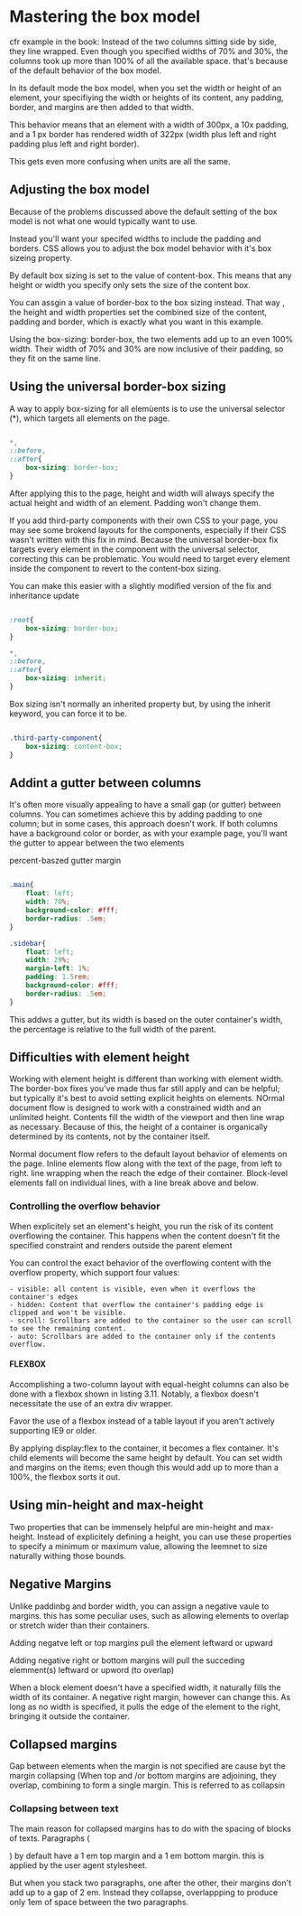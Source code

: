 # Mastering the box model 

cfr example in the book: 
Instead of the two columns sitting side by side, they line wrapped. Even though you specified widths of 70% and 30%, the columns took up more than 100% of all the available space. that's because of the default behavior of the box model. 

In its default mode the box model, when you set the width or height of an element, your specifiying the width or heights of its content, any padding, border, and margins are then added to that width. 

This behavior means that an element with a width of 300px, a 10x padding, and a 1 px border has rendered width of 322px (width plus left and right padding plus left and right border). 

This gets even more confusing when units are all the same.

## Adjusting the box model 

Because of the problems discussed above the default setting of the box model is not what one would typically want to use. 

Instead you'll want your specifed widths to include the padding and borders. CSS allows you to adjust the box model behavior with it's box sizeing property. 

By default box sizing is set to the value of content-box. This means that any height or width you specify only sets the size of the content box. 

You can assgin a value of border-box to the box sizing instead. That way , the height and width properties set the combined size of the content, padding and border, which is exactly what you want in this example.

Using the box-sizing: border-box, the two elements add up to an even 100% width. Their width of 70% and 30% are now inclusive of their padding, so they fit on the same line. 


## Using the universal border-box sizing 

A way to apply box-sizing for all elemùents is to use the universal selector (*), which targets all elements on the page. 

```css 

*, 
::before, 
::after{
    box-sizing: border-box;
}

```

After applying this to the page, height and width will always specify the actual height and width of an element. Padding won't change them. 


If you add third-party components with their own CSS to your page, you may see some brokend layouts for the components, especially if their CSS wasn't written with this fix in mind. Because the universal border-box fix targets every element in the component with the universal selector, correcting this can be problematic.
You would need to target every element inside the component to revert to the content-box sizing. 

You can make this easier with a slightly modified version of the fix and inheritance update

```css 

:root{
    box-sizing: border-box;
}

*, 
::before, 
::after{
    box-sizing: inherit;
}

``` 

Box sizing isn't normally an inherited property but, by using the inherit keyword, you can force it to be. 

```css 

.third-party-component{
    box-sizing: content-box;
}

```

## Addint a gutter between columns 

It's often more visually appealing to have a small gap (or gutter) between columns. You can sometimes achieve this by adding padding to one column; but in some cases, this approach doesn't work. If both columns have a background color or border, as with your example page, you'll want the gutter to appear between the two elements

percent-baszed gutter margin 

```css 

.main{
    float: left; 
    width: 70%; 
    background-color: #fff; 
    border-radius: .5em;
}

.sidebar{
    float: left; 
    width: 29%; 
    margin-left: 1%; 
    padding: 1.5rem; 
    background-color: #fff;
    border-radius: .5em;
}

``` 

This addws a gutter, but its width is based on the outer container's width, the percentage is relative to the full width of the parent. 

## Difficulties with element height 

Working with element height is different than working with element width. The border-box fixes you've made thus far still apply and can be helpful; but 
typically it's best to avoid setting explicit heights on elements.
NOrmal document flow is designed to work with a constrained width and an unlimited height. Contents fill the width of the viewport and then line wrap as necessary. Because of this, the height of a container is organically determined by its contents, not by the container itself. 

Normal document flow refers to the default layout behavior of elements on the page. Inline elements flow along with the text of the page, from left to right. line wrapping when the reach the edge of their container. Block-level elements fall on individual lines, with a line break above and below. 

### Controlling the overflow behavior 

When explicitely set an element's height, you run the risk of its content overflowing the container. This happens when the content doesn't fit the specified constraint and renders outside the parent element

You can control the exact behavior of the overflowing content with the overflow property, which support four values: 

    - visible: all content is visible, even when it overflows the container's edges 
    - hidden: Content that overflow the container's padding edge is clipped and won't be visible. 
    - scroll: Scrollbars are added to the container so the user can scroll to see the remaining content. 
    - auto: Scrollbars are added to the container only if the contents overflow.


#### FLEXBOX 

Accomplishing a two-column layout with equal-height columns can also be done with a flexbox shown in listing 3.11. Notably, a flexbox doesn't necessitate the use of an extra div wrapper. 

Favor the use of a flexbox instead of a table layout if you aren't actively supporting IE9 or older. 

By applying display:flex to the container, it becomes a flex container. It's child elements will become the same height by default. You can set width and margins on the items; even though this would add up to more than a 100%, the flexbox sorts it out. 

## Using min-height and max-height 

Two properties that can be immensely helpful are min-height and max-height. 
Instead of explicitely defining a height, you can use these properties to specify a minimum or maximum value, allowing the leemnet to size naturally withing those bounds. 


## Negative Margins 

Unlike paddinbg and border width, you can assign a negative vaule to margins. this has some peculiar uses, such as allowing elements to overlap or stretch wider than their containers.

Adding negatve left or top margins pull 
the element leftward or upward 

Adding negative right or bottom margins 
will pull the succeding elemment(s) leftward or upword (to overlap) 

When a block element doesn't have a specified width, it naturally fills the width of its container. A negative right 
margin, however can change this. As long as no width is specified, it pulls the edge of the element to the right, bringing it outside the container.

## Collapsed margins 

Gap between elements when the margin is not specified are cause byt the margin collapsing (When top and /or bottom margins are adjoining, they overlap, combining to form a single margin. This is referred to as collapsin

### Collapsing between text 

The main reason for collapsed margins has to do with the spacing of blocks of texts. Paragraphs (<p>) by default have a 1 em top margin and a 1 em bottom margin. this is applied by the user agent stylesheet. 

But when you stack two paragraphs, one after the other, their margins don't add up to a gap of 2 em. Instead they collapse, overlappping to produce only 1em of space between the two paragraphs. 


